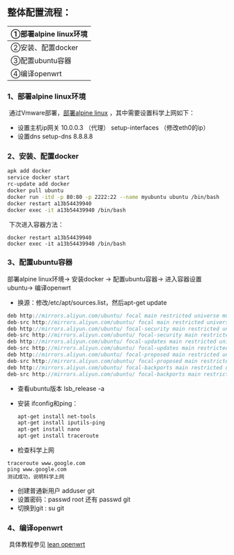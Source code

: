 ## 整体配置流程：

| ①部署alpine linux环境 |
| :-------------------- |
| ②安装、配置docker     |
| ③配置ubuntu容器       |
| ④编译openwrt          |

### 1、部署alpine linux环境

​		通过Vmware部署，[部署alpine linux](https://lpvs.com/How-to-install-Awall-on-Alpine-Linux/) ，其中需要设置科学上网如下：

- 设置主机ip网关 10.0.0.3 （代理） setup-interfaces （修改eth0的ip）    
- 设置dns  setup-dns   8.8.8.8

### 2、安装、配置docker 

```bash
apk add docker
service docker start
rc-update add docker 
docker pull ubuntu
docker run -itd -p 80:80 -p 2222:22 --name myubuntu ubuntu /bin/bash 
docker restart a13b54439940 
docker exec -it a13b54439940 /bin/bash
```

​	下次进入容器方法：	

```
docker restart a13b54439940 
docker exec -it a13b54439940 /bin/bash
```

### 3、配置ubuntu容器

部署alpine linux环境→ 安装docker → 配置ubuntu容器→ 进入容器设置ubuntu→ 编译openwrt

- 换源：修改/etc/apt/sources.list，然后apt-get update

  

```c#
deb http://mirrors.aliyun.com/ubuntu/ focal main restricted universe multiverse
deb-src http://mirrors.aliyun.com/ubuntu/ focal main restricted universe multiverse
deb http://mirrors.aliyun.com/ubuntu/ focal-security main restricted universe multiverse
deb-src http://mirrors.aliyun.com/ubuntu/ focal-security main restricted universe multiverse
deb http://mirrors.aliyun.com/ubuntu/ focal-updates main restricted universe multiverse
deb-src http://mirrors.aliyun.com/ubuntu/ focal-updates main restricted universe multiverse
deb http://mirrors.aliyun.com/ubuntu/ focal-proposed main restricted universe multiverse
deb-src http://mirrors.aliyun.com/ubuntu/ focal-proposed main restricted universe multiverse
deb http://mirrors.aliyun.com/ubuntu/ focal-backports main restricted universe multiverse
deb-src http://mirrors.aliyun.com/ubuntu/ focal-backports main restricted universe multiverse
```

- 查看ubuntu版本 lsb_release -a

- 安装 ifconfig和ping：

  

  ```bash
  apt-get install net-tools
  apt-get install iputils-ping
  apt-get install nano
  apt-get install traceroute
  ```

- 检查科学上网

  

```
traceroute www.google.com
ping www.google.com
测试成功，说明科学上网
```

- 创建普通新用户    adduser git
- 设置密码：passwd root    还有     passwd git
- 切换到git   :   su git

### 4、编译openwrt

​	具体教程参见 [lean openwrt](https://github.com/coolsnowwolf/lede)

